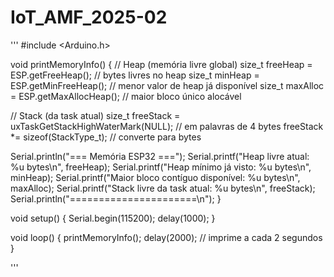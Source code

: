 # IoT_AMF_2025-02

'''
#include <Arduino.h>

void printMemoryInfo() {
  // Heap (memória livre global)
  size_t freeHeap = ESP.getFreeHeap();          // bytes livres no heap
  size_t minHeap  = ESP.getMinFreeHeap();       // menor valor de heap já disponível
  size_t maxAlloc = ESP.getMaxAllocHeap();      // maior bloco único alocável

  // Stack (da task atual)
  size_t freeStack = uxTaskGetStackHighWaterMark(NULL); // em palavras de 4 bytes
  freeStack *= sizeof(StackType_t);                     // converte para bytes

  Serial.println("=== Memória ESP32 ===");
  Serial.printf("Heap livre atual: %u bytes\n", freeHeap);
  Serial.printf("Heap mínimo já visto: %u bytes\n", minHeap);
  Serial.printf("Maior bloco contíguo disponível: %u bytes\n", maxAlloc);
  Serial.printf("Stack livre da task atual: %u bytes\n", freeStack);
  Serial.println("======================\n");
}

void setup() {
  Serial.begin(115200);
  delay(1000);
}

void loop() {
  printMemoryInfo();
  delay(2000); // imprime a cada 2 segundos
}

'''
